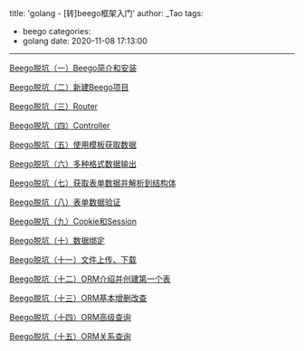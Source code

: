 title: 'golang - [转]beego框架入门'
author: _Tao
tags:
  - beego
categories:
  - golang
date: 2020-11-08 17:13:00
---

[Beego脱坑（一）Beego简介和安装](https://www.jianshu.com/p/462e23ae402c)

[Beego脱坑（二）新建Beego项目](https://www.jianshu.com/p/5a586b06c55f)

[Beego脱坑（三）Router](https://www.jianshu.com/p/d0d1462113d4)

[Beego脱坑（四）Controller](https://www.jianshu.com/p/a0ece5f05ab9)

[Beego脱坑（五）使用模板获取数据](https://www.jianshu.com/p/fa3dbf8aa774)

[Beego脱坑（六）多种格式数据输出](https://www.jianshu.com/p/69c8b3f8d58c)

[Beego脱坑（七）获取表单数据并解析到结构体](https://www.jianshu.com/p/43459409ec00)

[Beego脱坑（八）表单数据验证](https://www.jianshu.com/p/37abab5808bb)

[Beego脱坑（九）Cookie和Session](https://www.jianshu.com/p/9aee6d938c49)


[Beego脱坑（十）数据绑定](https://www.jianshu.com/p/a519cf3ff3b7)

[Beego脱坑（十一）文件上传、下载](https://www.jianshu.com/p/a63953b32e60)

[Beego脱坑（十二）ORM介绍并创建第一个表](https://www.jianshu.com/p/a65cad84a4b9)

[Beego脱坑（十三）ORM基本增删改查](https://www.jianshu.com/p/d6bf1e3d6187)

[Beego脱坑（十四）ORM高级查询](https://www.jianshu.com/p/6a1da3390615)

[Beego脱坑（十五）ORM关系查询](https://www.jianshu.com/p/a0ffd74e7481)


